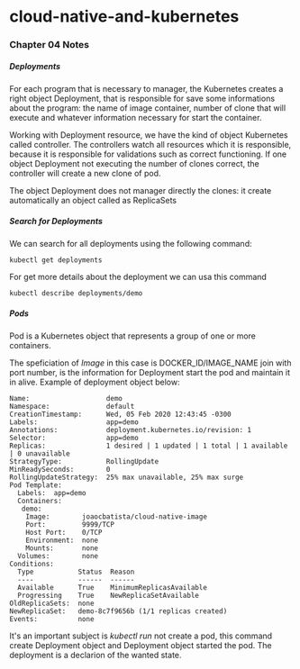 # cloud-native-and-kubernetes

<h3>Chapter 04 Notes</h3>

<h5>Deployments</h5>
<p>
For each program that is necessary to manager, the Kubernetes creates a right object Deployment, that is responsible for save some informations
about the program: the name of image container, number of clone that will execute and whatever information necessary for start the container.
</p>

<p>
Working with Deployment resource, we have the kind of object Kubernetes called controller. The controllers watch all resources which it is responsible, because it is responsible for validations such as correct functioning. If one object Deployment not executing the number of clones correct, the controller will create a new clone of pod.
</p>


<p>
The object Deployment does not manager directly the clones: it create automatically an object called as ReplicaSets
</p>

<h5>Search for Deployments</h5>
<p>
We can search for all deployments using the following command:
</p>

<code>kubectl get deployments</code>

<p>For get more details about the deployment we can usa this command</p>

<code>kubectl describe deployments/demo</code>

<h5>Pods</h5>
<p>
Pod is a Kubernetes object that represents a group of one or more containers.
</p>

<p>
The speficiation of <i>Image</i> in this case is DOCKER_ID/IMAGE_NAME join with port number, is the information for Deployment start the pod and maintain it in alive. Example of deployment object below:
</p>

```
Name:                   demo
Namespace:              default
CreationTimestamp:      Wed, 05 Feb 2020 12:43:45 -0300
Labels:                 app=demo
Annotations:            deployment.kubernetes.io/revision: 1
Selector:               app=demo
Replicas:               1 desired | 1 updated | 1 total | 1 available | 0 unavailable
StrategyType:           RollingUpdate
MinReadySeconds:        0
RollingUpdateStrategy:  25% max unavailable, 25% max surge
Pod Template:
  Labels:  app=demo
  Containers:
   demo:
    Image:        joaocbatista/cloud-native-image
    Port:         9999/TCP
    Host Port:    0/TCP
    Environment:  none
    Mounts:       none
  Volumes:        none
Conditions:
  Type           Status  Reason
  ----           ------  ------
  Available      True    MinimumReplicasAvailable
  Progressing    True    NewReplicaSetAvailable
OldReplicaSets:  none
NewReplicaSet:   demo-8c7f9656b (1/1 replicas created)
Events:          none
```


<p>
It's an important subject is <i>kubectl run</i> not create a pod, this command create Deployment object and Deployment object started the pod.
The deployment is a declarion of the wanted state.
</p>
